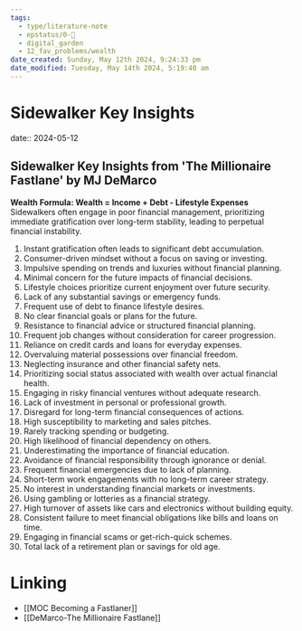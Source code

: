 ```yaml
---
tags:
  - type/literature-note
  - epstatus/0-🌰
  - digital_garden
  - 12_fav_problems/wealth
date_created: Sunday, May 12th 2024, 9:24:33 pm
date_modified: Tuesday, May 14th 2024, 5:19:40 am
---
```

# Sidewalker Key Insights
date:: 2024-05-12
## Sidewalker Key Insights from 'The Millionaire Fastlane' by MJ DeMarco

**Wealth Formula: Wealth = Income + Debt - Lifestyle Expenses**
Sidewalkers often engage in poor financial management, prioritizing immediate gratification over long-term stability, leading to perpetual financial instability.

1. Instant gratification often leads to significant debt accumulation.
2. Consumer-driven mindset without a focus on saving or investing.
3. Impulsive spending on trends and luxuries without financial planning.
4. Minimal concern for the future impacts of financial decisions.
5. Lifestyle choices prioritize current enjoyment over future security.
6. Lack of any substantial savings or emergency funds.
7. Frequent use of debt to finance lifestyle desires.
8. No clear financial goals or plans for the future.
9. Resistance to financial advice or structured financial planning.
10. Frequent job changes without consideration for career progression.
11. Reliance on credit cards and loans for everyday expenses.
12. Overvaluing material possessions over financial freedom.
13. Neglecting insurance and other financial safety nets.
14. Prioritizing social status associated with wealth over actual financial health.
15. Engaging in risky financial ventures without adequate research.
16. Lack of investment in personal or professional growth.
17. Disregard for long-term financial consequences of actions.
18. High susceptibility to marketing and sales pitches.
19. Rarely tracking spending or budgeting.
20. High likelihood of financial dependency on others.
21. Underestimating the importance of financial education.
22. Avoidance of financial responsibility through ignorance or denial.
23. Frequent financial emergencies due to lack of planning.
24. Short-term work engagements with no long-term career strategy.
25. No interest in understanding financial markets or investments.
26. Using gambling or lotteries as a financial strategy.
27. High turnover of assets like cars and electronics without building equity.
28. Consistent failure to meet financial obligations like bills and loans on time.
29. Engaging in financial scams or get-rich-quick schemes.
30. Total lack of a retirement plan or savings for old age.

# Linking
+ [[MOC Becoming a Fastlaner]]
+ [[DeMarco-The Millionaire Fastlane]]